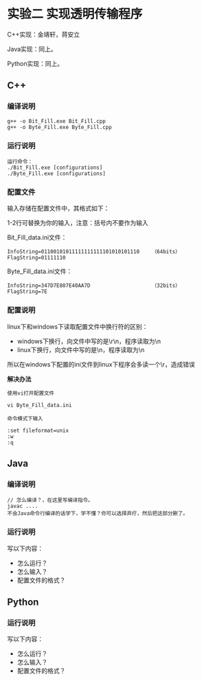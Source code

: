 # 实验二 实现透明传输程序

C++实现：金靖轩，蒋安立

Java实现：同上。

Python实现：同上。

## C++

### 编译说明

```shell
g++ -o Bit_Fill.exe Bit_Fill.cpp
g++ -o Byte_Fill.exe Byte_Fill.cpp
```

### 运行说明

```
运行命令：
./Bit_Fill.exe [configurations]
./Byte_Fill.exe [configurations]
```

### 配置文件

输入存储在配置文件中，其格式如下：

1-2行可替换为你的输入，注意：括号内不要作为输入

Bit_Fill_data.ini文件：

```
InfoString=01100101011111111111101010101110    （64bits）
FlagString=01111110
```

Byte_Fill_data.ini文件：

```
InfoString=347D7E807E40AA7D                    （32bits）
FlagString=7E
```

### 配置说明

linux下和windows下读取配置文件中换行符的区别：

- windows下换行，向文件中写的是\r\n，程序读取为\n
- linux下换行，向文件中写的是\n，程序读取为\n

所以在windows下配置的ini文件到linux下程序会多读一个\r，造成错误

**解决办法**

```
使用vi打开配置文件 
 
vi Byte_Fill_data.ini 

命令模式下输入 

:set fileformat=unix 
:w
:q
```



## Java

### 编译说明

```shell
// 怎么编译？，在这里写编译指令。
javac ....
不会Java命令行编译的话学下，学不懂？你可以选择弃疗，然后把这部分删了。
```

### 运行说明

写以下内容：

- 怎么运行？
- 怎么输入？
- 配置文件的格式？



## Python

### 运行说明

写以下内容：

- 怎么运行？
- 怎么输入？
- 配置文件的格式？
